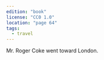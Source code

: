 ```yaml
---
edition: "book"
license: "CC0 1.0"
location: "page 64"
tags:
  - travel
---
```

Mr. Roger Coke went toward London.
